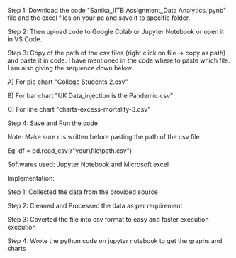Step 1: Download the code "Sanika_IITB Assignment_Data Analytics.ipynb" file and the excel files on your pc and save it to specific folder.

Step 2: Then upload code to Google Colab or Jupyter Notebook or open it in VS Code.

Step 3: Copy of the path of the csv files (right click on file -> copy as path) and paste it in code. I have mentioned in the code where to paste which file. I am also giving the sequence down below

   A) For pie chart "College Students 2.csv"
   
   B) For bar chart "UK Data_injection is the Pandemic.csv"
   
   C) For line chart "charts-excess-mortality-3.csv"

Step 4: Save and Run the code


Note: Make sure r is written before pasting the path of the csv file

Eg. df = pd.read_csv(r"your\file\path.csv")


Softwares used: Jupyter Notebook and Microsoft excel

Implementation:

Step 1: Collected the data from the provided source

Step 2: Cleaned and Processed the data as per requirement

Step 3: Coverted the file into csv format to easy and faster execution execution

Step 4: Wrote the python code on jupyter notebook to get the graphs and charts
